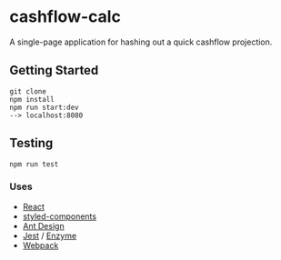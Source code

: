 # cashflow-calc

A single-page application for hashing out a quick cashflow projection.

## Getting Started
```````
git clone
npm install
npm run start:dev
--> localhost:8080
```````

## Testing
````
npm run test
````

### Uses
* [React](https://reactjs.org/)
* [styled-components](https://www.styled-components.com/)
* [Ant Design](https://ant.design/)
* [Jest](https://facebook.github.io/jest/) / [Enzyme](http://airbnb.io/enzyme/)
* [Webpack](https://webpack.js.org/)